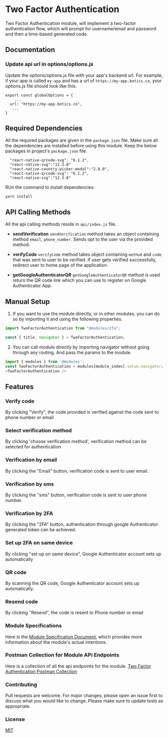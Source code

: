 # Two Factor Authentication
 Two Factor Authentication module, will implement a two-factor authentication flow, which will prompt for username/email and password and then a time-based generated code. 
## Documentation


### Update api url in options/options.js

Update the options/options.js file with your app's backend url. For example, if your app is called `my-app` and has a url of `https://my-app.botics.co`, your options.js file should look like this: 

```
export const globalOptions = {
    ...
  url: "https://my-app.botics.co",
   ...
}
```

## Required Dependencies
All the required packages are given in the `package.json` file. Make sure all the dependencies are installed before using this module. 
Keep the below packages in project's `package.json` file.
```
  "react-native-qrcode-svg": "6.1.2",
  "react-native-svg":"12.3.0"
  "react-native-country-picker-modal":"2.0.0",
  "react-native-qrcode-svg": "6.1.2",
  "react-native-svg":"12.3.0"
```
RUn the command to install dependencies:
  ```
  yarn install
  ```

## API Calling Methods
All the api calling methods reside in `api/index.js` file.

* **sendVerification**
`sendVerification` method takes an object containing method `email`, `phone_number`. Sends opt to the user via the provided method.

* **verifyCode**
`verifyCode` method takes object containing `method` and `code` that was sent to user to be verified.
If user gets verified successfully, redirect user to home page of the application.

* **getGoogleAuthenticatorQR**
`getGoogleAuthenticatorQR` method is used return the QR code link which you can use to register on Google Authenticator App.


## Manual Setup

1. If you want to use the module directly, or in other modules, you can do so by importing it and using the following properties.

```javascript
import TwoFactorAuthentication from "@modules/2fa";

const { title, navigator } = TwoFactorAuthentication;
```

2. You can call module directly by importing navigator without going through any routing. And pass the params to the module.

```javascript
import { modules } from '@modules';
const TwoFactorAuthentication = modules[module_index].value.navigator;  //module_index : position of the module in modules folder
<TwoFactorAuthentication />
```

## Features

### Verify code 
By clicking "Verify", the code provided is verified against the code sent to phone number or email
### Select verification method
By clicking 'choose verification method', verification method can be selected for authentication

### Verification by email
By clicking the "Email" button, verification code is sent to user email.

### Verification by sms
By clicking the "sms" button, verification code is sent to user phone number.

### Verification by 2FA
By clicking the "2FA" button, authentication through google Authenticator generated token can be achieved.

### Set up 2FA on same device
By clicking "set up on same device", Google Authenticator account sets up automatically

### QR code 
By scanning the QR code, Google Authenticator account sets up automatically.

### Resend code
By clicking "Resend", the code is resent to Phone number or email


### Module Specifications
Here is the [Module Specification Document](https://docs.google.com/document/d/1b0jb2yn19mH8lJ7vD-YiCDS4M0PUvt4Lnw3kc12D1pM/edit?usp=sharing), which provides more information about the module's actual intentions.

### Postman Collection for Module APi Endpoints
Here is a collection of all the api endpoints for the module.
[Two Factor Authentication Postman Collection](https://drive.google.com/file/d/1R-m8h6wODbENoABT2Pe2151xjMMtP91V/view?usp=share_link)

### Contributing

Pull requests are welcome. For major changes, please open an issue first to discuss what you would like to change.
Please make sure to update tests as appropriate.

### License

[MIT](https://choosealicense.com/licenses/mit/)
